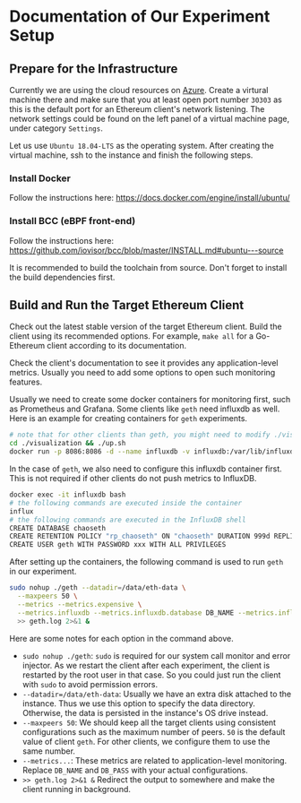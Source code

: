 # Documentation of Our Experiment Setup

## Prepare for the Infrastructure

Currently we are using the cloud resources on [Azure](https://portal.azure.com). Create a virtural machine there and make sure that you at least open port number `30303` as this is the default port for an Ethereum client's network listening. The network settings could be found on the left panel of a virtual machine page, under category `Settings`.

Let us use `Ubuntu 18.04-LTS` as the operating system. After creating the virtual machine, ssh to the instance and finish the following steps.

### Install Docker

Follow the instructions here: https://docs.docker.com/engine/install/ubuntu/

### Install BCC (eBPF front-end)

Follow the instructions here: https://github.com/iovisor/bcc/blob/master/INSTALL.md#ubuntu---source

It is recommended to build the toolchain from source. Don't forget to install the build dependencies first.

## Build and Run the Target Ethereum Client

Check out the latest stable version of the target Ethereum client. Build the client using its recommended options. For example, `make all` for a Go-Ethereum client according to its documentation.

Check the client's documentation to see it provides any application-level metrics. Usually you need to add some options to open such monitoring features.

Usually we need to create some docker containers for monitoring first, such as Prometheus and Grafana. Some clients like `geth` need influxdb as well. Here is an example for creating containers for `geth` experiments.

```bash
# note that for other clients than geth, you might need to modify ./visualization/prometheus.yml first
cd ./visualization && ./up.sh
docker run -p 8086:8086 -d --name influxdb -v influxdb:/var/lib/influxdb influxdb:1.8

```

In the case of `geth`, we also need to configure this influxdb container first. This is not required if other clients do not push metrics to InfluxDB.

```bash
docker exec -it influxdb bash
# the following commands are executed inside the container
influx
# the following commands are executed in the InfluxDB shell
CREATE DATABASE chaoseth
CREATE RETENTION POLICY "rp_chaoseth" ON "chaoseth" DURATION 999d REPLICATION 1 DEFAULT
CREATE USER geth WITH PASSWORD xxx WITH ALL PRIVILEGES

```

After setting up the containers, the following command is used to run `geth` in our experiment.

```bash
sudo nohup ./geth --datadir=/data/eth-data \
  --maxpeers 50 \
  --metrics --metrics.expensive \
  --metrics.influxdb --metrics.influxdb.database DB_NAME --metrics.influxdb.username geth --metrics.influxdb.password DB_PASS \
  >> geth.log 2>&1 &

```

Here are some notes for each option in the command above.

- `sudo nohup ./geth`: `sudo` is required for our system call monitor and error injector. As we restart the client after each experiment, the client is restarted by the root user in that case. So you could just run the client with `sudo` to avoid permission errors.
- `--datadir=/data/eth-data`: Usually we have an extra disk attached to the instance. Thus we use this option to specify the data directory. Otherwise, the data is persisted in the instance's OS drive instead.
- `--maxpeers 50`: We should keep all the target clients using consistent configurations such as the maximum number of peers. `50` is the default value of client `geth`. For other clients, we configure them to use the same number.
- `--metrics...`: These metrics are related to application-level monitoring. Replace `DB_NAME` and `DB_PASS` with your actual configurations.
- `>> geth.log 2>&1 &` Redirect the output to somewhere and make the client running in background.